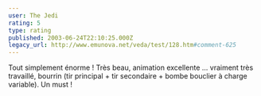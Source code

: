 ```yaml
---
user: The Jedi
rating: 5
type: rating
published: 2003-06-24T22:10:25.000Z
legacy_url: http://www.emunova.net/veda/test/128.htm#comment-625
---
```

Tout simplement énorme ! Très beau, animation excellente ... vraiment très travaillé, bourrin (tir principal + tir secondaire + bombe bouclier à charge variable). Un must !